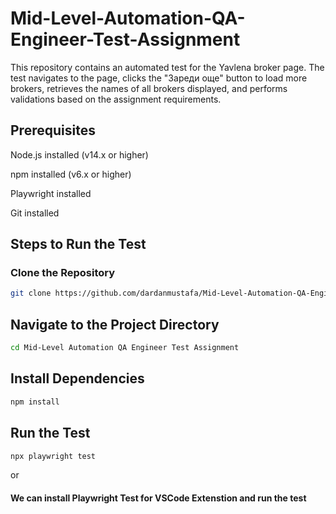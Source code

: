 # Mid-Level-Automation-QA-Engineer-Test-Assignment

This repository contains an automated test for the Yavlena broker page. The test navigates to the page, clicks the "Зареди още" button to load more brokers, retrieves the names of all brokers displayed, and performs validations based on the assignment requirements.

## Prerequisites

Node.js installed (v14.x or higher)

npm installed (v6.x or higher)

Playwright installed

Git installed

## Steps to Run the Test

### Clone the Repository

```bash
git clone https://github.com/dardanmustafa/Mid-Level-Automation-QA-Engineer-Test-Assignment.git
```

## Navigate to the Project Directory

```bash
cd Mid-Level Automation QA Engineer Test Assignment
```

## Install Dependencies

```bash
npm install
```

## Run the Test

```bash
npx playwright test 
```

or 

#### We can install Playwright Test for VSCode Extenstion and run the test


